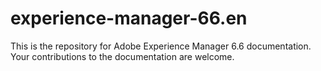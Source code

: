 # experience-manager-66.en
This is the repository for Adobe Experience Manager 6.6 documentation. Your contributions to the documentation are welcome.
